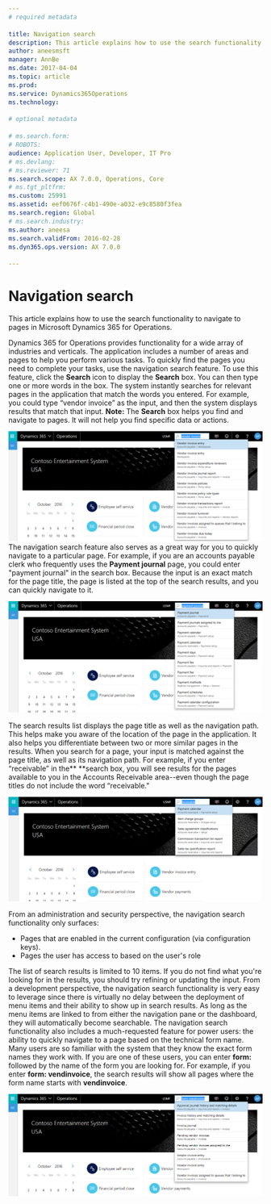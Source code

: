 ```yaml
---
# required metadata

title: Navigation search
description: This article explains how to use the search functionality to navigate to pages in Microsoft Dynamics 365 for Operations.
author: aneesmsft
manager: AnnBe
ms.date: 2017-04-04
ms.topic: article
ms.prod: 
ms.service: Dynamics365Operations
ms.technology: 

# optional metadata

# ms.search.form: 
# ROBOTS: 
audience: Application User, Developer, IT Pro
# ms.devlang: 
# ms.reviewer: 71
ms.search.scope: AX 7.0.0, Operations, Core
# ms.tgt_pltfrm: 
ms.custom: 25991
ms.assetid: eef0676f-c4b1-490e-a032-e9c8580f3fea
ms.search.region: Global
# ms.search.industry: 
ms.author: aneesa
ms.search.validFrom: 2016-02-28
ms.dyn365.ops.version: AX 7.0.0

---
```


# Navigation search

This article explains how to use the search functionality to navigate to pages in Microsoft Dynamics 365 for Operations.

Dynamics 365 for Operations provides functionality for a wide array of industries and verticals. The application includes a number of areas and pages to help you perform various tasks. To quickly find the pages you need to complete your tasks, use the navigation search feature. To use this feature, click the **Search** icon to display the **Search** box. You can then type one or more words in the box. The system instantly searches for relevant pages in the application that match the words you entered. For example, you could type “vendor invoice” as the input, and then the system displays results that match that input. **Note:** The **Search** box helps you find and navigate to pages. It will not help you find specific data or actions. 

[![search-box](./media/search-box.png)](./media/search-box.png) The navigation search feature also serves as a great way for you to quickly navigate to a particular page. For example, if you are an accounts payable clerk who frequently uses the **Payment journal** page, you could enter "payment journal" in the search box. Because the input is an exact match for the page title, the page is listed at the top of the search results, and you can quickly navigate to it. 

[![searching-for-payment-journal](./media/searching-for-payment-journal.png)](./media/searching-for-payment-journal.png) 

The search results list displays the page title as well as the navigation path. This helps make you aware of the location of the page in the application. It also helps you differentiate between two or more similar pages in the results. When you search for a page, your input is matched against the page title, as well as its navigation path. For example, if you enter “receivable” in the** **search box, you will see results for the pages available to you in the Accounts Receivable area--even though the page titles do not include the word “receivable." 

[![search-for-the-word-receivable](./media/search-for-the-word-receivable.png)](./media/search-for-the-word-receivable.png) 

From an administration and security perspective, the navigation search functionality only surfaces:

-   Pages that are enabled in the current configuration (via configuration keys).
-   Pages the user has access to based on the user's role

The list of search results is limited to 10 items. If you do not find what you're looking for in the results, you should try refining or updating the input. From a development perspective, the navigation search functionality is very easy to leverage since there is virtually no delay between the deployment of menu items and their ability to show up in search results. As long as the menu items are linked to from either the navigation pane or the dashboard, they will automatically become searchable. The navigation search functionality also includes a much-requested feature for power users: the ability to quickly navigate to a page based on the technical form name. Many users are so familiar with the system that they know the exact form names they work with. If you are one of these users, you can enter **form:** followed by the name of the form you are looking for. For example, if you enter **form: vendinvoice**, the search results will show all pages where the form name starts with **vendinvoice**. 

[![search-for-form-vendinvoice](./media/search-for-form-vendinvoice.png)](./media/search-for-form-vendinvoice.png)


